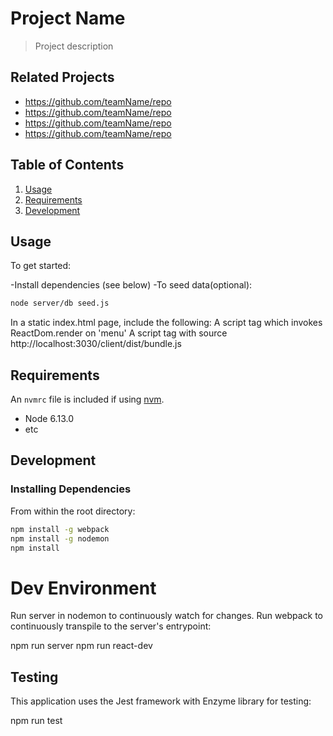 # Project Name

> Project description

## Related Projects

  - https://github.com/teamName/repo
  - https://github.com/teamName/repo
  - https://github.com/teamName/repo
  - https://github.com/teamName/repo

## Table of Contents

1. [Usage](#Usage)
1. [Requirements](#requirements)
1. [Development](#development)

## Usage

To get started:

-Install dependencies (see below)
-To seed data(optional): 

```sh 
node server/db seed.js
```

In a static index.html page, include the following:
A script tag which invokes ReactDom.render on 'menu'
A script tag with source http://localhost:3030/client/dist/bundle.js

## Requirements

An `nvmrc` file is included if using [nvm](https://github.com/creationix/nvm).

- Node 6.13.0
- etc

## Development

### Installing Dependencies

From within the root directory:

```sh
npm install -g webpack
npm install -g nodemon
npm install
```
# Dev Environment 

Run server in nodemon to continuously watch for changes. Run webpack to continuously transpile to the server's entrypoint:

npm run server
npm run react-dev

## Testing
This application uses the Jest framework with Enzyme library for testing:

npm run test

